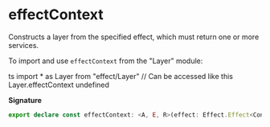 # effectContext

Constructs a layer from the specified effect, which must return one or more
services.

To import and use `effectContext` from the "Layer" module:

ts
import \* as Layer from "effect/Layer"
// Can be accessed like this
Layer.effectContext
undefined

**Signature**

```ts
export declare const effectContext: <A, E, R>(effect: Effect.Effect<Context.Context<A>, E, R>) => Layer<A, E, R>
```
